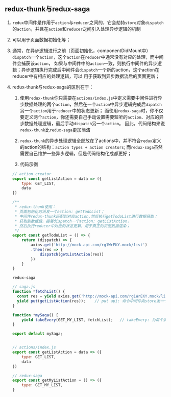 ## redux-thunk与redux-saga

1. `redux`中间件是作用于`action`与`reducer`之间的，它会劫持`store`对象`dispatch`的`action`，并且在`action`和`reducer`之间引入处理异步逻辑的机制

2. 可以用于页面数据初始化等；

3. 通常，在异步逻辑进行之前（页面初始化，componentDidMount中）`dispatch`一个`action`，这个`action`在`reducer`中通常没有对应的处理，而中间件会捕获该`action`，
如果与中间件中的`action`一致，则执行中间件的异步逻辑；异步逻辑执行完成后中间件会`dispatch`一个新的action，这个action在reducer中有相应的处理逻辑，可以
用于获取到异步数据流后的页面更新；

4. redux-thunk与redux-saga的区别在于：
   1. 使用`redux-thunk`你只需要在`actions/index.js`中定义需要中间件进行异步数据处理的两个`action`，然后在一个`action`中异步逻辑完成后`dipatch`另一个`action`用于`reducer`中的状态更新；
   而使用`redux-saga`时，你不仅要定义两个`action`，你还需要自己手动设置需要监听的`action`、对应的异步数据处理逻辑，最后手动`dispatch`另一个`action`。
   因此，代码结构来说`redux-thunk`比`redux-saga`更加简洁
   2. `redux-thunk`的异步处理逻辑全部放在了actions中，并不符合`redux`定义的action的结构：`action types + action creators`;
       而`redux-saga`虽然需要自己维护一些异步逻辑，但是代码结构化成都更好；
       
       
   3. 代码示例
   ```js
   // action creator
   export const getListAction = data => ({
       type: GET_LIST,
       data
   })

   /** 
    * redux-thunk使用：
    * 页面初始化时派发一个action: getTodoList；
    * 中间件redux-thunk匹配到对应action,然后执行getTodoList进行数据获取；
    * 获取到数据后，接着dispatch一个action: getListAction，
    * 然后执行reducer中对应的状态更新，用于真正的页面数据渲染；
    */
   export const getTodoList = () => {
       return (dispatch) => {
           axios.get('http://mock-api.com/rg1WrEKY.mock/list')
           .then(res => {
               dispatch(getListAction(res))
           })
       }
   }
   ```
   
   `redux-saga`
   ```js
   // saga.js
   function *fetchList() {
     const res = yield axios.get('http://mock-api.com/rg1WrEKY.mock/list');
     yield put(getListAction(res));    // put api: 命令中间件向store发一个action.
   }

   function *mySaga() {
       yield takeEvery(GET_MY_LIST, fetchList);   // takeEvery: 为每个满足匹配的action(GET_LIST)派发一个saga函数（fetchList)
   }

   export default mySaga;   
   
   
   // actions/index.js
   export const getListAction = data => ({
       type: GET_LIST,
       data
   })

   // redux-saga
   export const getMyListAction = () => ({
       type: GET_MY_LIST,
   }
   ```
